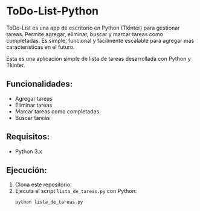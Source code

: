 # ToDo-List-Python
ToDo-List es una app de escritorio en Python (Tkinter) para gestionar tareas. Permite agregar, eliminar, buscar y marcar tareas como completadas. Es simple, funcional y fácilmente escalable para agregar más características en el futuro.

Esta es una aplicación simple de lista de tareas desarrollada con Python y Tkinter.

## Funcionalidades:
- Agregar tareas
- Eliminar tareas
- Marcar tareas como completadas
- Buscar tareas

## Requisitos:
- Python 3.x

## Ejecución:
1. Clona este repositorio.
2. Ejecuta el script `lista_de_tareas.py` con Python:
   ```bash
   python lista_de_tareas.py
